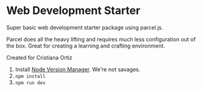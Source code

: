 # Web Development Starter
Super basic web development starter package using parcel.js.

Parcel does all the heavy lifting and requires much less configuration out of the box. Great for creating a learning and crafting environment.

Created for Cristiana Ortiz

1. Install [Node Version Manager](https://github.com/nvm-sh/nvm#install--update-script). We're not savages.
1. `npm install`
1. `npm run dev`
